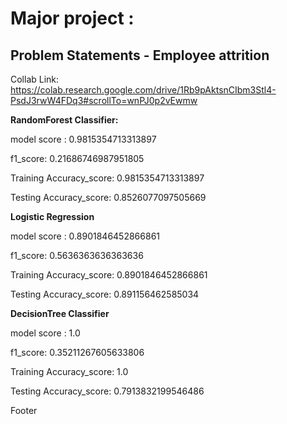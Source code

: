 # Major project : 

## Problem Statements - Employee attrition

Collab Link: https://colab.research.google.com/drive/1Rb9pAktsnCIbm3Stl4-PsdJ3rwW4FDq3#scrollTo=wnPJ0p2vEwmw

**RandomForest Classifier:**

model score : 0.9815354713313897

f1_score: 0.21686746987951805

Training Accuracy_score: 0.9815354713313897

Testing Accuracy_score: 0.8526077097505669

**Logistic Regression**

model score : 0.8901846452866861

f1_score: 0.5636363636363636

Training Accuracy_score: 0.8901846452866861

Testing Accuracy_score: 0.891156462585034

**DecisionTree Classifier**

model score : 1.0

f1_score: 0.35211267605633806

Training Accuracy_score: 1.0

Testing Accuracy_score: 0.7913832199546486

Footer
